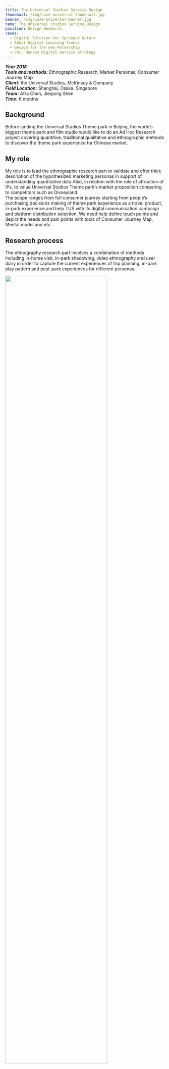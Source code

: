 ```yaml
---
title: The Universal Studios Service Design
thumbnail: /img/case-universal-thumbnail.jpg
banner: /img/case-universal-banner.jpg
name: The Universal Studios Service Design
position: Design Research.
cases:
  - Digital Solution for Springer Nature
  - Adult Digital Learning Trends
  - Design for the new Petnership
  - Chr. Hansen Digital Service Strategy
---
```

***Year 2018*** \
***Tools and methods:*** Ethnographic Research, Market Personas, Consumer Journey Map\
***Client:***  the Universal Studios, McKinsey & Company\
***Field Location:*** Shanghai, Osaka, Singapore\
***Team:*** Afra Chen, Jieqiong Shen\
***Time:*** 6 months

## **Background**

Before landing the Universal Studios Theme park in Beijing, the world’s biggest theme park and film studio would like to do an Ad Hoc Research project covering quantitive, traditional qualitative and ethnographic methods to discover the theme park experience for Chinese market.

## **My role**

My role is to lead the ethnographic research part to validate and offer thick description of the hypothesized marketing personas in support of understanding quantitative data.Also, in relation with the role of attraction of IPs, to value Universal Studios Theme park’s market proposition comparing to competitors such as Disneyland.\
The scope ranges from full consumer journey starting from people‘s purchasing decisions making of theme park experience as a travel product, in-park experience and help TUS with its digital communication campaign and platform distribution selection. We need help define touch points and depict the needs and pain points with tools of Consumer Journey Map, Mental model and etc.

## Research process

The ethnography research part involves a combination of methods including in-home visit, in-park shadowing, video ethnography and user diary in order to capture the current experiences of trip planning, in-park play pattern and post-park experiences for different personas.

<img src="/img/case-universal-3.jpg" style="width:80%" index="" />

\
Based on our hypothesis of 6 personas based on mental models, 20 users with a spectrum of experience level were introduced to diary studies and more than 10 consumers are chosen for in-park shadowing across fieldworks in Shanghai, Chang zhou, Osaka and Singapore. In order to recruit the best fit for the personas, each profile screener is designed with follow up questions to be confirmed by phone calls.

<img src="/img/case-universal-8.jpg" style="width:60%" index="" />

Four research stages equipped with different methods are applied to offer data from different granularity covering aspects of behaviours, habitus and emotions. After each stage, we were able to produce and update client with datas in various forms.

<img src="/img/case-universal-13.jpg" style="width:60%" index="" />

These data were able to inspire design at touch points such as Arrival, Ticketing, Queueing, Food & Beverage selection, Merchandising, Navigation and all the digital interactions throughout the journey.

<img src="/img/case-universal-14.jpg" style="width:60%" index="" />

The final report covers video clips to illustrate the current experience and the social and cultural themes to understand the trend of theme park travel in China market.

<img src="/img/case-universal-5.jpg" style="width:60%" index="" />